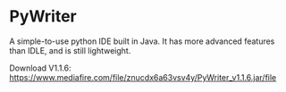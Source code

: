 # PyWriter
A simple-to-use python IDE built in Java. It has more advanced features than IDLE, and is still lightweight.

Download V1.1.6: https://www.mediafire.com/file/znucdx6a63vsv4y/PyWriter_v1.1.6.jar/file
